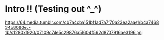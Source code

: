 # Intro !! (Testing out ^_^)
https://64.media.tumblr.com/cb7a4cba151bf1ad7a7f70a23ea2aae1/b4a746834b8086ec-1b/s1280x1920/07109c7de5c29876a51604f562d8707916ae3196.pnj
